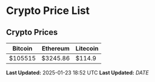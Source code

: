 # Crypto Price List

## Crypto Prices
| Bitcoin | Ethereum | Litecoin |
| ------- | -------- | -------- |
| $105515 | $3245.86 | $114.9 |
**Last Updated:** 2025-01-23 18:52 UTC
**Last Updated:** $DATE$
